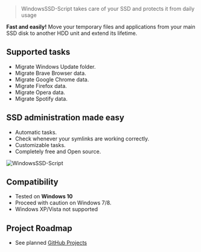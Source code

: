 > WindowsSSD-Script takes care of your SSD and protects it from daily usage

**Fast and easily!** Move your temporary files and applications from your main SSD disk to another HDD unit and extend its lifetime.

## Supported tasks

  * Migrate Windows Update folder.
  * Migrate Brave Browser data.
  * Migrate Google Chrome data.
  * Migrate Firefox data.
  * Migrate Opera data.
  * Migrate Spotify data.

## SSD administration made easy

  * Automatic tasks.
  * Check whenever your symlinks are working correctly.
  * Customizable tasks.
  * Completely free and Open source.
  
![WindowsSSD-Script](https://equilaterus.github.io/WindowsSSD-Script/assets/img/windowsssd-script.png)

## Compatibility

* Tested on **Windows 10**
* Proceed with caution on Windows 7/8.
* Windows XP/Vista not supported

## Project Roadmap

* See planned [GitHub Projects](https://github.com/equilaterus/WindowsSSD-Script/projects)
